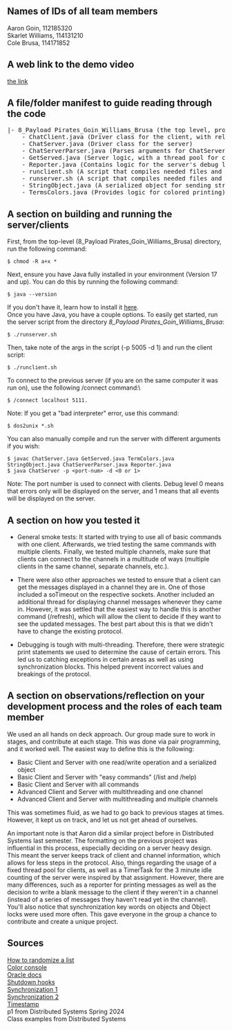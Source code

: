 ##	Names of IDs of all team members

Aaron Goin, 112185320\
Skarlet Williams, 114131210\
Cole Brusa, 114171852

##	A web link to the demo video
[the link](https://drive.google.com/file/d/1iVC57O4lGAnqt3h4ni48qQUys5w1Wk6y/view?usp=sharing)

##	A file/folder manifest to guide reading through the code

<pre>
|- 8_Payload Pirates_Goin_Williams_Brusa (the top level, project folder)
    - ChatClient.java (Driver class for the client, with related client logic)
    - ChatServer.java (Driver class for the server)
    - ChatServerParser.java (Parses arguments for ChatServer, and stops program with usage statements as needed)
    - GetServed.java (Server logic, with a thread pool for clients to connect)
    - Reporter.java (Contains logic for the server's debug level and a TermColors object)
    - runclient.sh (A script that compiles needed files and runs a ChatClient)
    - runserver.sh (A script that compiles needed files and runs a ChatServer with hard-coded arguments)
    - StringObject.java (A serialized object for sending strings through streams)
    - TermsColors.java (Provides logic for colored printing)
</pre>

##	A section on building and running the server/clients

First, from the top-level (8_Payload Pirates_Goin_Williams_Brusa) directory, run the following command:
```
$ chmod -R a+x *
```

Next, ensure you have Java fully installed in your environment (Version 17 and up).
You can do this by running the following command:
```
$ java --version
```
If you don't have it, learn how to install it 
[here](https://www.java.com/en/download/).\
Once you have Java, you have a couple options. To easily get started, run the server script from the directory *8_Payload Pirates_Goin_Williams_Brusa*:
```
$ ./runserver.sh
```
Then, take note of the args in the script (-p 5005 -d 1) and run the client script:
```
$ ./runclient.sh
```
To connect to the previous server (if you are on the same computer it was run on), use the following /connect command:\
```
$ /connect localhost 5111.
```

Note: If you get a "bad interpreter" error, use this command:
```
$ dos2unix *.sh
```

You can also manually compile and run the server with different arguments if you wish:
```
$ javac ChatServer.java GetServed.java TermColors.java StringObject.java ChatServerParser.java Reporter.java
$ java ChatServer -p <port-num> -d <0 or 1>
```
Note: The port number is used to connect with clients. Debug level 0 means that errors only will be displayed on the server, and 1 means that all events will be displayed on the server.

##	A section on how you tested it

- General smoke tests: It started with trying to use all of basic commands with one client. Afterwards, we tried testing the same commands with multiple clients. Finally, we tested multiple channels, make sure that clients can connect to the channels in a multitude of ways (multiple clients in the same channel, separate channels, etc.).

- There were also other approaches we tested to ensure that a client can get the messages displayed in a channel they are in. One of those included a soTimeout on the respective sockets. Another included an additional thread for displaying channel messages whenever they came in. However, it was settled that the easiest way to handle this is another command (/refresh), which will allow the client to decide if they want to see the updated messages. The best part about this is that we didn't have to change the existing protocol.

- Debugging is tough with multi-threading. Therefore, there were strategic print statements we used to determine the cause of certain errors. This led us to catching exceptions in certain areas as well as using synchronization blocks. This helped prevent incorrect values and breakings of the protocol.

##	A section on observations/reflection on your development process and the roles of each team member

We used an all hands on deck approach. Our group made sure to work in stages, and contribute at each stage. This was done via pair programming, and it worked well. The easiest way to define this is the following:
- Basic Client and Server with one read/write operation and a serialized object
- Basic Client and Server with "easy commands" (/list and /help)
- Basic Client and Server with all commands
- Advanced Client and Server with multithreading and one channel
- Advanced Client and Server with multithreading and multiple channels

This was sometimes fluid, as we had to go back to previous stages at times. However, it kept us on track, and let us not get ahead of ourselves. 

An important note is that Aaron did a similar project before in Distributed Systems last semester. The formatting on the previous project was influential in this process, especially deciding on a server heavy design. This meant the server keeps track of client and channel information, which allows for less steps in the protocol. Also, things regarding the usage of a fixed thread pool for clients, as well as a TimerTask for the 3 minute idle counting of the server were inspired by that assignment. However, there are many differences, such as a reporter for printing messages as well as the decision to write a blank message to the client if they weren't in a channel (instead of a series of messages they haven't read yet in the channel). You'll also notice that synchronization key words on objects and Object locks were used more often. This gave everyone in the group a chance to contribute and create a unique project.

##  Sources

[How to randomize a list](https://www.geeksforgeeks.org/shuffle-or-randomize-a-list-in-java/#)\
[Color console](https://stackoverflow.com/questions/5762491/how-to-print-color-in-console-using-system-out-println)\
[Oracle docs](https://docs.oracle.com/javase/8/docs/api/)\
[Shutdown hooks](https://www.geeksforgeeks.org/jvm-shutdown-hook-java/)\
[Synchronization 1](https://www.geeksforgeeks.org/synchronization-in-java/)\
[Synchronization 2](https://www.baeldung.com/java-synchronized)\
[Timestamp](https://stackoverflow.com/questions/8345023/need-to-get-current-timestamp-in-java)\
p1 from Distributed Systems Spring 2024\
Class examples from Distributed Systems
